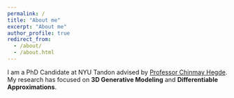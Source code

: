 ```yaml
---
permalink: /
title: "About me"
excerpt: "About me"
author_profile: true
redirect_from: 
  - /about/
  - /about.html
---
```


I am a PhD Candidate at NYU Tandon advised by [Professor Chinmay Hegde](https://chinmayhegde.github.io/lab/). My research has focused on **3D Generative Modeling** and **Differentiable Approximations**.

